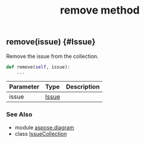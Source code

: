 ﻿---
title: remove method
second_title: Aspose.Diagram for Python via .NET API References
description: 
type: docs
weight: 50
url: /python-net/aspose.diagram/issuecollection/remove/
is_root: false
---

## remove(issue) {#Issue}

Remove the issue from the collection.



```python
def remove(self, issue):
    ...
```


| Parameter | Type | Description |
| :- | :- | :- |
| issue | [Issue](/diagram/python-net/aspose.diagram/issue) |  |



### See Also
* module [aspose.diagram](../../)
* class [IssueCollection](/diagram/python-net/aspose.diagram/issuecollection)
